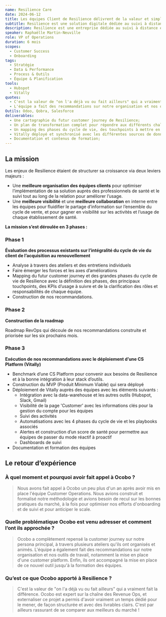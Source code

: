 ```yaml
---
name: Resilience Care
date: 2024-06-12
title: Les équipes Client de Resilience délivrent de la valeur et simplifient l’adoption de leur solution grâce à un customer journey optimisé dans Vitally.
subtitle: Resilience est une solution digitale dédiée au suivi à distance et à l'accompagnement des patients en oncologie.
description: Resilience est une entreprise dédiée au suivi à distance et à l’accompagnement des patient·e·s en oncologie permettant aux soignant·e·s de mieux soigner le cancer et aux patient·e·s de vivre mieux et plus longtemps.
speaker: Raphaëlle Martin-Neuville
role: VP of Operations
duration: 6 mois
scopes:
  - Customer Success
  - Onboarding
tags:
  - Stratégie
  - Data & Performance
  - Process & Outils
  - Équipe & Planification
tools:
  - Hubspot
  - Vitally
quotes:
  - C'est la valeur de "on l'a déjà vu ou fait ailleurs" qui a vraiment fait la différence.
  - L'équipe a fait des recommandations sur notre organisation et nos outils de travail, notamment la mise en place d'une customer platform. Ils nous ont ensuite accompagnés dans la mise en place de ce nouvel outil jusqu'à la formation des équipes.
Outils: Odoo, Qobra, Salesforce
deliverables:
  - Une cartographie du futur customer journey de Resilience;
  - Un plan de transformation complet pour répondre aux différents challenges de Resilience;
  - Un mapping des phases du cycle de vie, des touchpoints à mettre en place, et des KPIs d’usage à suivre;
  - Vitally déployé et synchronisé avec les différentes sources de données;
  - Documentation et contenus de formation;
---
```


## La mission

Les enjeux de Resilience étaient de structurer sa croissance via deux leviers majeurs :

- Une **meilleure organisation des équipes clients** pour optimiser l’implémentation de sa solution auprès des professionnels de santé et le suivi tout au long de la relation pour améliorer l’usage.
- Une **meilleure visibilité** et une **meilleure collaboration** en interne entre les équipes pour fluidifier le partage d’information sur l’ensemble du cycle de vente, et pour gagner en visibilité sur les activités et l’usage de chaque établissement de santé.

**La mission s’est déroulée en 3 phases :**

### Phase 1

**Évaluation des processus existants sur l’intégralité du cycle de vie du client de l’acquisition au renouvellement**

- Analyse à travers des ateliers et des entretiens individuels
- Faire émerger les forces et les axes d’améliorations
- Mapping du futur customer journey et des grandes phases du cycle de vie de Resilience avec la définition des phases, des principaux touchpoints, des KPIs d’usage à suivre et de la clarification des rôles et responsabilités de chaque équipe.
- Construction de nos recommandations.

### Phase 2

**Construction de la roadmap**

Roadmap RevOps qui découle de nos recommandations construite et priorisée sur les six prochains mois.

### Phase 3

**Exécution de nos recommandations avec le déploiement d’une CS Platform (Vitally)**

- Benchmark d’une CS Platform pour convenir aux besoins de Resilience et à la bonne intégration à leur stack d’outils.
- Construction du MVP (Produit Minimum Viable) qui sera déployé
- Déploiement de Vitally auprès des équipes avec les éléments suivants :
  - Intégration avec la data-warehouse et les autres outils (Hubspot, Slack, Gmail)
  - Visibilité de la page 'Customer' avec les informations clés pour la gestion du compte pour les équipes
  - Suivi des activités
  - Automatisations avec les 4 phases du cycle de vie et les playbooks associés
  - Alertes et construction d’un score de santé pour permettre aux équipes de passer du mode réactif à proactif
  - Dashboards de suivi
- Documentation et formation des équipes

## Le retour d’expérience

### À quel moment et pourquoi avoir fait appel à Ocobo&nbsp;?

> Nous avons fait appel à Ocobo un peu plus d'un an après avoir mis en place l'équipe Customer Operations. Nous avions construit et formalisé notre méthodologie et avions besoin de recul sur les bonnes pratiques du marché, à la fois pour optimiser nos efforts d'onboarding et de suivi et pour anticiper le scale.

### Quelle problématique Ocobo est venu adresser et comment l’ont ils approchée&nbsp;?

> Ocobo a complètement repensé la customer journey sur notre persona principal, à travers plusieurs ateliers qu'ils ont organisés et animés. L'équipe a également fait des recommandations sur notre organisation et nos outils de travail, notamment la mise en place d'une customer platform. Enfin, ils ont accompagné la mise en place de ce nouvel outil jusqu'à la formation des équipes.

### Qu’est ce que Ocobo apporté à Resilience&nbsp;?

> C'est la valeur de "on l'a déjà vu ou fait ailleurs" qui a vraiment fait la différence. Ocobo est expert sur la chaîne des Revenue Ops, et externaliser ce projet a permis d'avoir vraiment un temps dédié pour le mener, de façon structurée et avec des livrables clairs. C'est par ailleurs rassurant de se comparer aux meilleurs du marché !
